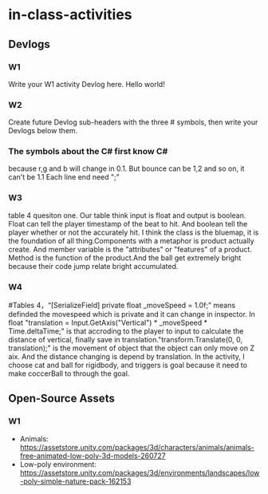 # in-class-activities
## Devlogs
### W1
Write your W1 activity Devlog here.
Hello world!

### W2
Create future Devlog sub-headers with the three # symbols, then write your Devlogs below them.
### The symbols about the C# first know C#
because r,g and b will change in 0.1.
But bounce can be 1,2 and so on, it can't be 1.1
Each line end need ";" 
### W3
table 4 quesiton one.
Our table think input is float and output is boolean.
Float can tell the player timestamp of the beat to hit. And boolean tell the player whether or not the accurately hit.
I think the class is the bluemap, it is the foundation of all thing.Components with a metaphor is product actually create. And member variable is the "attributes" or "features" of a product. Method is the function of the product.And the ball get extremely bright because their code jump relate bright accumulated.

### W4
#Tables 4，“[SerializeField] private float _moveSpeed = 1.0f;” means definded the movespeed which is private and it can change in inspector. In float "translation = Input.GetAxis("Vertical") * _moveSpeed * Time.deltaTime;" is that accroding to the player to input to calculate the distance of vertical, finally save in translation."transform.Translate(0, 0, translation);" is the movement of object that the object can only move on Z aix. And the distance changing is depend by translation. In the activity, I choose cat and ball for rigidbody, and triggers is goal because it need to make coccerBall to through the goal.

## Open-Source Assets
### W1
- Animals: https://assetstore.unity.com/packages/3d/characters/animals/animals-free-animated-low-poly-3d-models-260727 
- Low-poly environment: https://assetstore.unity.com/packages/3d/environments/landscapes/low-poly-simple-nature-pack-162153 
